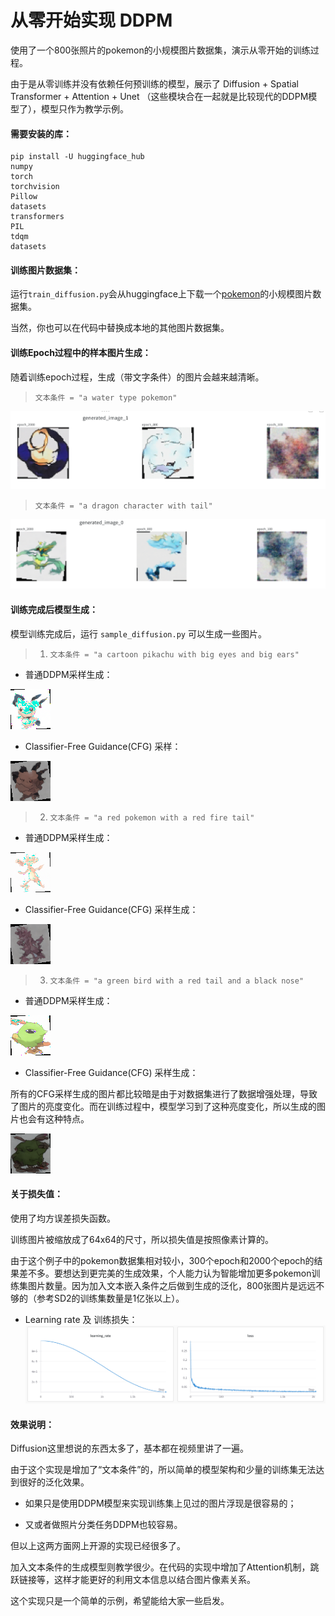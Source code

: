 
# 从零开始实现 DDPM

使用了一个800张照片的pokemon的小规模图片数据集，演示从零开始的训练过程。

由于是从零训练并没有依赖任何预训练的模型，展示了 Diffusion + Spatial Transformer + Attention + Unet （这些模块合在一起就是比较现代的DDPM模型了），模型只作为教学示例。


#### 需要安装的库：
```
pip install -U huggingface_hub
numpy
torch
torchvision
Pillow
datasets
transformers
PIL
tdqm
datasets
```

#### 训练图片数据集：

运行`train_diffusion.py`会从huggingface上下载一个[pokemon](https://huggingface.co/datasets/svjack/pokemon-blip-captions-en-zh)的小规模图片数据集。

当然，你也可以在代码中替换成本地的其他图片数据集。

#### 训练Epoch过程中的样本图片生成：

随着训练epoch过程，生成（带文字条件）的图片会越来越清晰。

> `文本条件 = "a water type pokemon"`

![img](diffusion_results/img.png)

> `文本条件 = "a dragon character with tail"`

![img](diffusion_results/img_1.png)

#### 训练完成后模型生成：

模型训练完成后，运行 `sample_diffusion.py` 可以生成一些图片。

> 1. `文本条件 = "a cartoon pikachu with big eyes and big ears"`
- 普通DDPM采样生成：

![img](diffusion_results/img_3.png)

- Classifier-Free Guidance(CFG) 采样：

![img](diffusion_results/img_4.png)

> 2. `文本条件 = "a red pokemon with a red fire tail"`

- 普通DDPM采样生成：

![img](diffusion_results/img_5.png)

- Classifier-Free Guidance(CFG) 采样生成：

![img](diffusion_results/img_6.png)

> 3. `文本条件 = "a green bird with a red tail and a black nose"`

- 普通DDPM采样生成：

![img](diffusion_results/img_7.png)

- Classifier-Free Guidance(CFG) 采样生成：

所有的CFG采样生成的图片都比较暗是由于对数据集进行了数据增强处理，导致了图片的亮度变化。而在训练过程中，模型学习到了这种亮度变化，所以生成的图片也会有这种特点。

![img](diffusion_results/img_8.png)


#### 关于损失值：

使用了均方误差损失函数。

训练图片被缩放成了64x64的尺寸，所以损失值是按照像素计算的。

由于这个例子中的pokemon数据集相对较小，300个epoch和2000个epoch的结果差不多。要想达到更完美的生成效果，个人能力认为智能增加更多pokemon训练集图片数量。因为加入文本嵌入条件之后做到生成的泛化，800张图片是远远不够的（参考SD2的训练集数量是1亿张以上）。

- Learning rate 及 训练损失：
![train loss](diffusion_results/img_0.png)


#### 效果说明：

Diffusion这里想说的东西太多了，基本都在视频里讲了一遍。

由于这个实现是增加了“文本条件”的，所以简单的模型架构和少量的训练集无法达到很好的泛化效果。

- 如果只是使用DDPM模型来实现训练集上见过的图片浮现是很容易的；

- 又或者做照片分类任务DDPM也较容易。

但以上这两方面网上开源的实现已经很多了。

加入文本条件的生成模型则教学很少。在代码的实现中增加了Attention机制，跳跃链接等，这样才能更好的利用文本信息以结合图片像素关系。

这个实现只是一个简单的示例，希望能给大家一些启发。